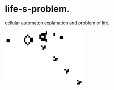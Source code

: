 # life-s-problem.
cellular automaton explanation and problem of life.


![image](https://github.com/JcontrerasV1997/life-s-problem./blob/main/Gospers_glider_gun%20(1).gif)

